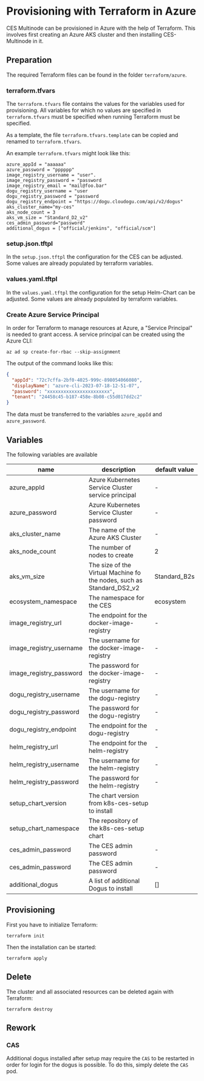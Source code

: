 # Provisioning with Terraform in Azure

CES Multinode can be provisioned in Azure with the help of Terraform.
This involves first creating an Azure AKS cluster and then installing CES-Multinode in it.

## Preparation

The required Terraform files can be found in the folder `terraform/azure`.

### terraform.tfvars

The `terraform.tfvars` file contains the values for the variables used for provisioning.
All variables for which no values are specified in `terraform.tfvars` must be specified when running Terraform
must be specified.

As a template, the file `terraform.tfvars.template` can be copied and renamed to `terraform.tfvars`.

An example `terraform.tfvars` might look like this:

```
azure_appId = "aaaaaa"
azure_password = "pppppp"
image_registry_username = "user".
image_registry_password = "password
image_registry_email = "mail@foo.bar"
dogu_registry_username = "user
dogu_registry_password = "password
dogu_registry_endpoint = "https://dogu.cloudogu.com/api/v2/dogus"
aks_cluster_name="my-ces"
aks_node_count = 3
aks_vm_size = "Standard_D2_v2"
ces_admin_password="password"
additional_dogus = ["official/jenkins", "official/scm"]
```

### setup.json.tftpl

In the `setup.json.tftpl` the configuration for the CES can be adjusted.
Some values are already populated by terraform variables.

### values.yaml.tftpl

In the `values.yaml.tftpl` the configuration for the setup Helm-Chart can be adjusted.
Some values are already populated by terraform variables.

### Create Azure Service Principal

In order for Terraform to manage resources at Azure, a "Service Principal" is needed to grant access.
A service principal can be created using the Azure CLI:

```shell
az ad sp create-for-rbac --skip-assignment
```

The output of the command looks like this:

```json
{
  "appId": "72c7cffa-2bf0-4025-999c-898054066080",
  "displayName": "azure-cli-2023-07-18-12-51-07",
  "password": "xxxxxxxxxxxxxxxxxxxxxxx",
  "tenant": "24458c45-b187-458e-8b08-c55d017dd2c2"
}
```

The data must be transferred to the variables `azure_appId` and `azure_password`.

## Variables

The following variables are available

| name                    | description                                                           | default value |
|-------------------------|-----------------------------------------------------------------------|---------------|
| azure_appId             | Azure Kubernetes Service Cluster service principal                    | -             |
| azure_password          | Azure Kubernetes Service Cluster password                             | -             |
| aks_cluster_name        | The name of the Azure AKS Cluster                                     | -             |
| aks_node_count          | The number of nodes to create                                         | 2             |
| aks_vm_size             | The size of the Virtual Machine fo the nodes, such as Standard_DS2_v2 | Standard_B2s  |
| ecosystem_namespace     | The namespace for the CES                                             | ecosystem     |
| image_registry_url      | The endpoint for the docker-image-registry                            | -             |
| image_registry_username | The username for the docker-image-registry                            | -             |
| image_registry_password | The password for the docker-image-registry                            | -             |
| dogu_registry_username  | The username for the dogu-registry                                    | -             |
| dogu_registry_password  | The password for the dogu-registry                                    | -             |
| dogu_registry_endpoint  | The endpoint for the dogu-registry                                    | -             |
| helm_registry_url       | The endpoint for the helm-registry                                    | -             |
| helm_registry_username  | The username for the helm-registry                                    | -             |
| helm_registry_password  | The password for the helm-registry                                    | -             |
| setup_chart_version     | The chart version from k8s-ces-setup to install                       |               |
| setup_chart_namespace   | The repository of the k8s-ces-setup chart                             |               |
| ces_admin_password      | The CES admin password                                                | -             |
| ces_admin_password      | The CES admin password                                                | -             |
| additional_dogus        | A list of additional Dogus to install                                 | []            |

## Provisioning

First you have to initialize Terraform:

```shell
terraform init
```

Then the installation can be started:

```shell
terraform apply
```

## Delete

The cluster and all associated resources can be deleted again with Terraform:

```shell
terraform destroy
```

## Rework

### CAS

Additional dogus installed after setup may require the `CAS` to be restarted in order for login for the dogus is possible.
To do this, simply delete the `CAS` pod.